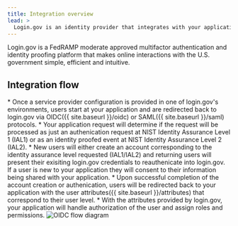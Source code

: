 ```yaml
---
title: Integration overview
lead: >
  Login.gov is an identity provider that integrates with your application using industry protocols.
---
```


Login.gov is a FedRAMP moderate approved multifactor authentication and identity proofing platform that makes online interactions with the U.S. government simple, efficient and intuitive.

<h2>Integration flow</h2>
* Once a service provider configuration is provided in one of login.gov's environments, users start at your application and are redirected back to login.gov via OIDC({{ site.baseurl }}/oidc) or SAML({{ site.baseurl }}/saml) protocols.
* Your application request will determine if the request will be processed as just an authenication request at NIST Identity Assurance Level 1 (IAL1) or as an identity proofed event at NIST Identity Assurance Level 2 (IAL2).
* New users will either create an account corresponding to the identity assurance level requested (IAL1/IAL2) and returning users will present their exisiting login.gov credentials to reauthenicate into login.gov. If a user is new to your application they will consent to their information being shared with your application.
* Upon successful completion of the account creation or authenication, users will be redirected back to your application with the user attributes({{ site.baseurl }}/attributes) that correspond to their user level.
* With the attributes provided by login.gov, your application will handle authorization of the user and assign roles and permissions.


<img src="{{ site.baseurl }}/assets/img/illustrations/oidc-flow.png" alt="OIDC flow diagram" class="display-block grid-col flex-auto flex-align-center">




